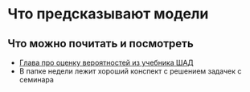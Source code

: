 # Что предсказывают модели


## Что можно почитать и посмотреть

- [Глава про оценку вероятностей из учебника ШАД](https://ml-handbook.ru/chapters/prob_calibration/intro)
- В папке недели лежит хороший конспект с решением задачек с семинара

